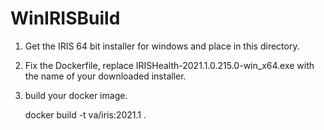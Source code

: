 # WinIRISBuild

1. Get the IRIS 64 bit installer for windows and place in this directory.

2. Fix the Dockerfile, replace IRISHealth-2021.1.0.215.0-win_x64.exe with the name of your downloaded installer.

3. build your docker image. 

    docker build -t va/iris:2021.1 .